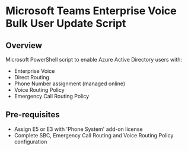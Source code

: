 # Microsoft Teams Enterprise Voice Bulk User Update Script

## Overview

Microsoft PowerShell script to enable Azure Active Directory users with:

- Enterprise Voice
- Direct Routing
- Phone Number assignment (managed online)
- Voice Routing Policy 
- Emergency Call Routing Policy

## Pre-requisites

- Assign E5 or E3 with 'Phone System' add-on license
- Complete SBC, Emergency Call Routing and Voice Routing Policy configuration


